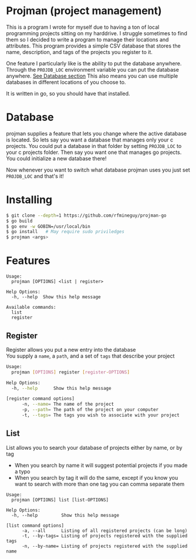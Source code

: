 # Projman (project management)
This is a program I wrote for myself due to having a ton of local programming projects sitting on my harddrive.
I struggle sometimes to find them so I decided to write a program to manage their locations and attributes.
This program provides a simple CSV database that stores the name, description, and tags of the projects you register to it.

One feature I particularly like is the ability to put the database anywhere. Through the `PROJDB_LOC` environment variable you can
put the database anywhere. [See Database section](#database) This also means you can use multiple databases in different locations of you choose to.

It is written in go, so you should have that installed.

# Database
projman supplies a feature that lets you change where the active database is located. So lets say you want a database that manages only your c projects. You could put a database in that folder by setting `PROJDB_LOC` to your c projects folder.
Then say you want one that manages go projects. You could initialize a new database there!

Now whenever you want to switch what database projman uses you just set `PROJDB_LOC` and that's it!

# Installing
```bash
$ git clone --depth=1 https://github.com/rfmineguy/projman-go
$ go build
$ go env -w GOBIN=/usr/local/bin
$ go install   # May require sudo priviledges
$ projman <args>
```

# Features
```
Usage:
  projman [OPTIONS] <list | register>

Help Options:
  -h, --help  Show this help message

Available commands:
  list
  register
```

## Register
Register allows you put a new entry into the database<br>
You supply a `name`, a `path`, and a set of `tags` that describe your project

```sh
Usage:
  projman [OPTIONS] register [register-OPTIONS]

Help Options:
  -h, --help      Show this help message

[register command options]
      -n, --name= The name of the project
      -p, --path= The path of the project on your computer
      -t, --tags= The tags you wish to associate with your project
```

## List
List allows you to search your database of projects either by name, or by tag
- When you search by name it will suggest potential projects if you made a typo
- When you search by tag it will do the same, except if you know you want to search with more than one tag you can comma separate them

```
Usage:
  projman [OPTIONS] list [list-OPTIONS]

Help Options:
  -h, --help         Show this help message

[list command options]
      -a, --all      Listing of all registered projects (can be long)
      -t, --by-tags= Listing of projects registered with the supplied tags
      -n, --by-name= Listing of projects registered with the supplied name
```
